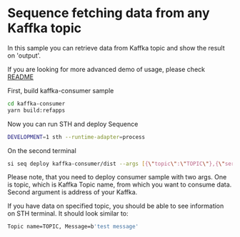 # Sequence fetching data from any Kaffka topic

In this sample you can retrieve data from Kaffka topic and show the result on 'output'.

If you are looking for more advanced demo of usage, please check [README](../kaffka-setup/README.md)

First, build kaffka-consumer sample

```bash
cd kaffka-consumer
yarn build:refapps
```

Now you can run STH and deploy Sequence

```bash
DEVELOPMENT=1 sth --runtime-adapter=process
```

On the second terminal

```bash
si seq deploy kaffka-consumer/dist --args [{\"topic\":\"TOPIC\"},{\"server\":\"0.0.0.0:29092\"}]
```

Please note, that you need to deploy consumer sample with two args. One is topic, which is Kaffka Topic name, from which you want to consume data. Second argument is address of your Kaffka.

If you have data on specified topic, you should be able to see information on STH terminal. It should look similar to:

```bash
Topic name=TOPIC, Message=b'test message'
```
